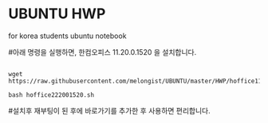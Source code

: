 # UBUNTU HWP
for korea students ubuntu notebook 



#아래 명령을 실행하면, 한컴오피스 11.20.0.1520 을 설치합니다.   
   
<pre><code>
wget https://raw.githubusercontent.com/melongist/UBUNTU/master/HWP/hoffice112001520.sh
   
bash hoffice222001520.sh
</code></pre>

#설치후 재부팅이 된 후에 바로가기를 추가한 후 사용하면 편리합니다.
